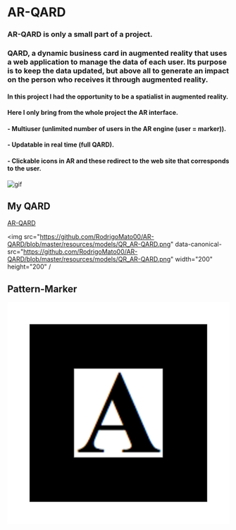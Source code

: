 # AR-QARD

### AR-QARD is only a small part of a project.

### QARD, a dynamic business card in augmented reality that uses a web application to manage the data of each user. Its purpose is to keep the data updated, but above all to generate an impact on the person who receives it through augmented reality.

#### In this project I had the opportunity to be a spatialist in augmented reality.
#### Here I only bring from the whole project the AR interface.

#### - Multiuser (unlimited number of users in the AR engine (user = marker)).
#### - Updatable in real time (full QARD).
#### - Clickable icons in AR and these redirect to the web site that corresponds to the user.

![gif](/resources/models/QARD.gif)

## My QARD

[AR-QARD](https://rodrigomato00.github.io/AR-QARD/)

<img src="https://github.com/RodrigoMato00/AR-QARD/blob/master/resources/models/QR_AR-QARD.png" data-canonical-src="https://github.com/RodrigoMato00/AR-QARD/blob/master/resources/models/QR_AR-QARD.png" width="200" height="200" /

## Pattern-Marker

![Text](/markersPng/pattern-Individual_Blocks-1.png)
